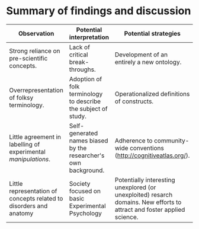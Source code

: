 # Summary of findings and discussion
| Observation      | Potential interpretation | Potential strategies |
| ----------- | ----------- | ----------- |
| Strong reliance on pre-scientific concepts.| Lack of critical break-throughs. | Development of an entirely a new ontology. |
| Overrepresentation of folksy terminology.| Adoption of folk terminology to describe the subject of study. | Operationalized definitions of constructs. |
| Little agreement in labelling of experimental _manipulations_. | Self-generated names biased by the researcher's own background. | Adherence to community-wide conventions (http://cognitiveatlas.org/).
| Little representation of concepts related to disorders and anatomy | Society focused on basic Experimental Psychology | Potentially interesting unexplored (or unexploited) resarch domains. New efforts to attract and foster applied science.
